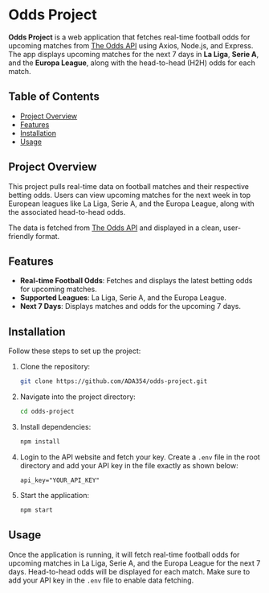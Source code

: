 # Odds Project

**Odds Project** is a web application that fetches real-time football odds for upcoming matches from [The Odds API](https://the-odds-api.com/) using Axios, Node.js, and Express. The app displays upcoming matches for the next 7 days in **La Liga**, **Serie A**, and the **Europa League**, along with the head-to-head (H2H) odds for each match.

## Table of Contents
- [Project Overview](#project-overview)
- [Features](#features)
- [Installation](#installation)
- [Usage](#usage)

## Project Overview

This project pulls real-time data on football matches and their respective betting odds. Users can view upcoming matches for the next week in top European leagues like La Liga, Serie A, and the Europa League, along with the associated head-to-head odds. 

The data is fetched from [The Odds API](https://the-odds-api.com/) and displayed in a clean, user-friendly format.

## Features

- **Real-time Football Odds**: Fetches and displays the latest betting odds for upcoming matches.
- **Supported Leagues**: La Liga, Serie A, and the Europa League.
- **Next 7 Days**: Displays matches and odds for the upcoming 7 days.

## Installation

Follow these steps to set up the project:

1. Clone the repository:
   ```bash
   git clone https://github.com/ADA354/odds-project.git
   ```

2. Navigate into the project directory:
   ```bash
   cd odds-project
   ```

3. Install dependencies:
   ```bash
   npm install
   ```

4. Login to the API website and fetch your key. Create a `.env` file in the root directory and add your API key in the file exactly as shown below:
   ```
   api_key="YOUR_API_KEY"
   ```

5. Start the application:
   ```bash
   npm start
   ```

## Usage

Once the application is running, it will fetch real-time football odds for upcoming matches in La Liga, Serie A, and the Europa League for the next 7 days. Head-to-head odds will be displayed for each match. Make sure to add your API key in the `.env` file to enable data fetching.
